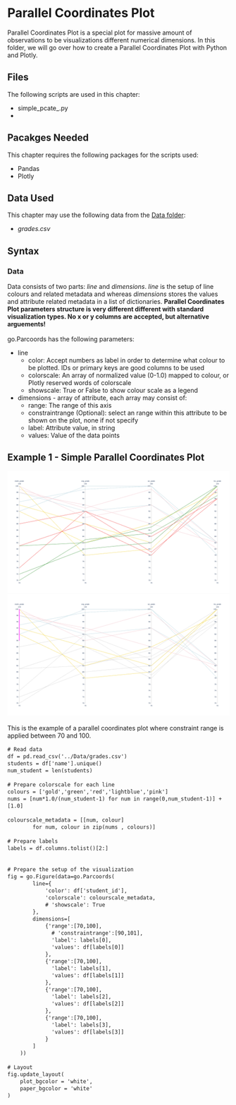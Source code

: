 # Parallel Coordinates Plot
Parallel Coordinates Plot is a special plot for massive amount of observations to be visualizations different numerical dimensions. In this folder, we will go over how to create a Parallel Coordinates Plot with Python and Plotly.

## Files
The following scripts are used in this chapter:
<ul>
	<li>simple_pcate_.py</li>
	<li></li>
</ul>

## Pacakges Needed
This chapter requires the following packages for the scripts used:
<ul>
	<li>Pandas</li>
	<li>Plotly</li>
</ul>

## Data Used
This chapter may use the following data from the [Data folder](../Data):
<ul>
	<li><i>grades.csv</i></li>
</ul>

## Syntax
### Data
Data consists of two parts: <i>line</i> and <i>dimensions</i>. <i>line</i> is the setup of line colours and related metadata and whereas <i>dimensions</i> stores the values and attribute related metadata in a list of dictionaries. <b>Parallel Coordinates Plot parameters structure is very different different with standard visualization types. No x or y columns are accepted, but alternative arguements!</b>
<br><br>
go.Parcoords has the following parameters:
<ul>
	<li>line
		<ul>
			<li>color: Accept numbers as label in order to determine what colour to be plotted. IDs or primary keys are good columns to be used</li>
			<li>colorscale: An array of normalized value (0-1.0) mapped to colour, or Plotly reserved words of colorscale</li>
			<li>showscale: True or False to show colour scale as a legend</li>
		</ul></li>
	<li>dimensions - array of attribute, each array may consist of:
		<ul>
			<li>range: The range of this axis</li>
			<li>constraintrange (Optional): select an range within this attribute to be shown on the plot, none if not specify</li>
			<li>label: Attribute value, in string</li>
			<li>values: Value of the data points</li>
		</ul></li>
</ul>

## Example 1 - Simple Parallel Coordinates Plot
<img src=simple_pcate.png>


<img src=simple_pcate_constrain.png>
<br><br>
This is the example of a parallel coordinates plot where constraint range is applied between 70 and 100.

```
# Read data
df = pd.read_csv('../Data/grades.csv')
students = df['name'].unique()
num_student = len(students)

# Prepare colorscale for each line
colours = ['gold','green','red','lightblue','pink']
nums = [num*1.0/(num_student-1) for num in range(0,num_student-1)] + [1.0]

colourscale_metadata = [[num, colour] 
		for num, colour in zip(nums , colours)]

# Prepare labels
labels = df.columns.tolist()[2:]


# Prepare the setup of the visualization
fig = go.Figure(data=go.Parcoords(
		line={
			'color': df['student_id'],
			'colorscale': colourscale_metadata,
			# 'showscale': True
		},
		dimensions=[
			{'range':[70,100],
			  # 'constraintrange':[90,101],
			  'label': labels[0],
			  'values': df[labels[0]]
			},
			{'range':[70,100],
			  'label': labels[1],
			  'values': df[labels[1]]
			},
			{'range':[70,100],
			  'label': labels[2],
			  'values': df[labels[2]]
			},
			{'range':[70,100],
			  'label': labels[3],
			  'values': df[labels[3]]
			}
		]
	))

# Layout
fig.update_layout(
    plot_bgcolor = 'white',
    paper_bgcolor = 'white'
)
```
